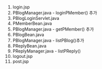 1. login.jsp
2. PBlogManager.java - loginPMember() 추가
3. PBlogLoginServlet.java
4. PMemberBean.java
5. PBlogManager.java - getPMember() 추가
6. PBlogBean.java
7. PBlogManager.java - listPBlog()추가
8. PReplyBean.java
9. PReplyManager.java - listPReply()
10. logout.jsp
11. post.jsp

